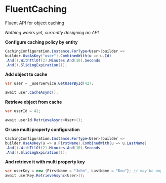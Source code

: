 # FluentCaching
Fluent API for object caching 

*Nothing works yet, currently designing an API*

**Configure caching policy by entity**
```csharp
CachingConfiguration.Instance.ForType<User>(builder =>
builder.UseAsKey("user").CombinedWith(u => u.Id)
.And().WithTtlOf(2).Minutes.And(10).Seconds
.And().SlidingExpiration());
```
**Add object to cache**
```csharp
var user = _userService.GetUserById(42);

await user.CacheAsync();
```

**Retrieve object from cache**
```csharp
var userId = 42;

await userId.RetrieveAsync<User>();

```

**Or use multi property configuration**
```csharp
CachingConfiguration.Instance.ForType<User>(builder =>
builder.UseAsKey(u => u.FirstName).CombinedWith(u => u.LastName)
.And().WithTtlOf(2).Minutes.And(10).Seconds
.And().SlidingExpiration());

```

**And retrieve it with multi property key**
```csharp
var userKey = new {FirstName = "John", LastName = "Dou"}; // may be any class with corresponding properties
await userKey.RetrieveAsync<User>();
```

